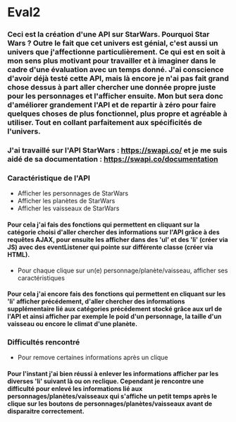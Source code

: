 # Eval2

### Ceci est la création d'une API sur StarWars. Pourquoi Star Wars ? Outre le fait que cet univers est génial, c'est aussi un univers que j'affectionne particulièrement. Ce qui est en soit à mon sens plus motivant pour travailler et à imaginer dans le cadre d'une évaluation avec un temps donné. J'ai conscience d'avoir déjà testé cette API, mais là encore je n'ai pas fait grand chose dessus à part aller chercher une donnée propre juste pour les personnages et l'afficher ensuite. Mon but sera donc d'améliorer grandement l'API et de repartir à zéro pour faire quelques choses de plus fonctionnel, plus propre et agréable à utiliser. Tout en collant parfaitement aux spécificités de l'univers.  

### J'ai travaillé sur l'API StarWars : https://swapi.co/ et je me suis aidé de sa documentation : https://swapi.co/documentation

### Caractéristique de l'API

- Afficher les personnages de StarWars
- Afficher les planètes de StarWars
- Afficher les vaisseaux de StarWars

#### Pour cela j'ai fais des fonctions qui permettent en cliquant sur la catégorie choisi d'aller chercher des informations sur l'API grâce à des requêtes AJAX, pour ensuite les afficher dans des 'ul' et des 'li' (créer via JS) avec des eventListener qui pointe sur différente classe (créer via HTML).

- Pour chaque clique sur un(e) personnage/planète/vaisseau, afficher ses caractéristiques

#### Pour cela j'ai encore fais des fonctions qui permettent en cliquant sur les 'li' afficher précédement, d'aller chercher des informations supplémentaire lié aux catégories précédement stocké grâce aux url de l'API et ainsi afficher par exemple le poid d'un personnage, la taille d'un vaisseau ou encore le climat d'une planète.

### Difficultés rencontré

- Pour remove certaines informations après un clique

#### Pour l'instant j'ai bien réussi à enlever les informations afficher par les diverses 'li' suivant là ou on reclique. Cependant je rencontre une difficulté pour enlevé les informations lié aux personnages/planètes/vaisseaux qui s'affiche un petit temps après le clique sur les boutons de personnages/planètes/vaisseaux avant de disparaitre correctement.